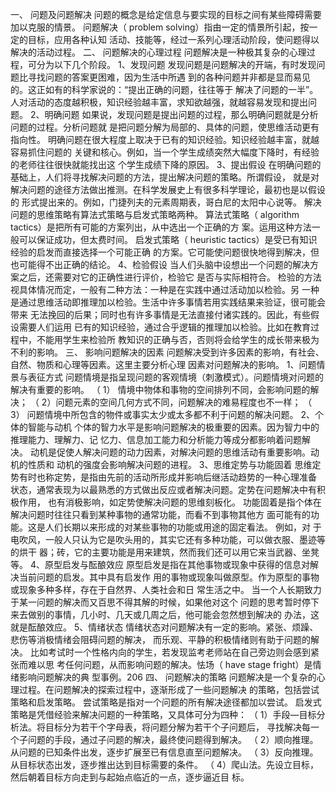 一、 问题及问题解决
问题的概念是给定信息与要实现的目标之间有某些障碍需要加以克服的情景。
问题解决（ problem solving）指由一定的情景所引起，按一定的目标，应用各种认知
活动、技能等，经过一系列心理活动阶段，使问题得以解决的活动过程。
二、 问题解决的心理过程
问题解决是一种极其复杂的心理过程，可分为以下几个阶段。
1、发现问题
发现问题是问题解决的开端，有时发现问题比寻找问题的答案更困难，因为生活中所遇
到的各种问题并非都是显而易见的。这正如有的科学家说的：“提出正确的问题，往往等于
解决了问题的一半”。
人对活动的态度越积极，知识经验越丰富，求知欲越强，就越容易发现和提出问题。
2、明确问题
如果说，发现问题是提出问题的过程，那么明确问题就是分析问题的过程。分析问题就
是把问题分解为局部的、具体的问题，使思维活动更有指向性。
明确问题在很大程度上取决于已有的知识经验。知识经验越丰富，就越容易抓住问题的
关键和核心。例如，当一个学生成绩突然大幅度下降时，有经验的老师往往很快就能找出这
个学生成绩下降的原因。
3、提出假设
在明确问题的基础上，人们将寻找解决问题的方法，提出解决问题的策略。所谓假设，
就是对解决问题的途径方法做出推测。在科学发展史上有很多科学理论，最初也是以假设的
形式提出来的。例如，门捷列夫的元素周期表，哥白尼的太阳中心说等。
解决问题的思维策略有算法式策略与启发式策略两种。
算法式策略（ algorithm tactics）是把所有可能的方案列出，从中选出一个正确的方
案。运用这种方法一般可以保证成功，但太费时间。
启发式策略（ heuristic tactics）是受已有知识经验的启发而直接选择一个可能正确
的方案。它可能使问题很快地得到解决，但也可能得不出正确的结论。
4、检验假设
当人们头脑中设想出一个问题的解决方案之后，还需要对它的正确性进行评价，检验它
是否与实际相符合。
检验的方法视具体情况而定，一般有二种方法：一种是在实践中通过活动加以检验。另
一种是通过思维活动即推理加以检验。生活中许多事情若用实践结果来验证，很可能会带来
无法挽回的后果；同时也有许多事情是无法直接付诸实践的。因此，有些假设需要人们运用
已有的知识经验，通过合乎逻辑的推理加以检验。比如在教育过程中，不能用学生来检验所
教知识的正确与否，否则将会给学生的成长带来极为不利的影响。
三、 影响问题解决的因素
问题解决受到许多因素的影响，有社会、自然、物质和心理等因素。这里主要分析心理
因素对问题解决的影响。
1、问题情景与表征方式
问题情境是指呈现问题的客观情境（刺激模式）。问题情境对问题的解决有重要的影响。
（ 1） 情境中物体和事物的空间排列不同，会影响问题的解决；
（ 2）问题元素的空间几何方式不同，问题解决的难易程度也不一样；
（ 3） 问题情境中所包含的物件或事实太少或太多都不利于问题的解决问题。
2、个体的智能与动机
个体的智力水平是影响问题解决的极重要的因素。因为智力中的推理能力、理解力、记
忆力、信息加工能力和分析能力等成分都影响着问题解决。
动机是促使人解决问题的动力因素，对解决问题的思维活动有重要影响。动机的性质和
动机的强度会影响解决问题的进程。
3、思维定势与功能固着
思维定势有时也称定势，是指由先前的活动所形成并影响后继活动趋势的一种心理准备
状态，通常表现为以最熟悉的方式做出反应或者解决问题。定势在问题解决中有积极作用，
也有消极影响，如定势使解决问题的思维刻板化。
功能固着是指个体在解决问题时往往只看到某种事物的通常功能，而看不到事物其他方
面可能有的功能。这是人们长期以来形成的对某些事物的功能或用途的固定看法。 例如，对
于电吹风，一般人只认为它是吹头用的，其实它还有多种功能，可以做衣服、墨迹等的烘干
器；砖，它的主要功能是用来建筑，然而我们还可以用它来当武器、坐凳等。
4、原型启发与酝酿效应
原型启发是指在其他事物或现象中获得的信息对解决当前问题的启发。其中具有启发作
用的事物或现象叫做原型。作为原型的事物或现象多种多样，存在于自然界、人类社会和日
常生活之中。 当一个人长期致力于某一问题的解决而又百思不得其解的时候，如果他对这个
问题的思考暂时停下来去做别的事情，几小时、几天或几周之后，他可能会忽然想到解决的
办法，这就是酝酿效应。
5、情绪状态
情绪状态对问题解决有一定的影响。紧张、烦躁、悲伤等消极情绪会阻碍问题的解决，
而乐观、平静的积极情绪则有助于问题的解决。
比如考试时一个性格内向的学生，若发现监考老师站在自己旁边则会感到紧张而难以思
考任何问题，从而影响问题的解决。怯场（ have stage fright）是情绪影响问题解决的典
型事例。206
四、 问题解决的策略
问题解决是一个复杂的心理过程。在问题解决的探索过程中，逐渐形成了一些问题解决
的策略，包括尝试策略和启发策略。
尝试策略是指对一个问题的所有解决途径都加以尝试。
启发式策略是凭借经验来解决问题的一种策略，又具体可分为四种：
（ 1）手段—目标分析法。将目标分为若干个字母表，将问题分解为若干个子问题后，
寻找解决每一个子问题的手段，通过子问题的解决，最终使问题得到解决。
（ 2）顺向推理。从问题的已知条件出发，逐步扩展至已有信息直至问题解决。
（ 3）反向推理。从目标状态出发，逐步推出达到目标需要的条件。
（ 4）爬山法。先设立目标，然后朝着目标方向走到与起始点临近的一点，逐步逼近目
标。